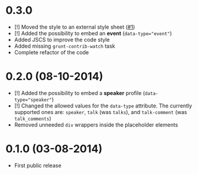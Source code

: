 # 0.3.0 #

* [!] Moved the style to an external style sheet ([#1][])
* [!] Added the possibility to embed an **event** (`data-type="event"`)
* Added JSCS to improve the code style
* Added missing `grunt-contrib-watch` task
* Complete refactor of the code

[#1]: https://github.com/AurelioDeRosa/JoindIn.js/issues/1

# 0.2.0 (08-10-2014) #

* [!] Added the possibility to embed a **speaker** profile (`data-type="speaker"`)
* [!] Changed the allowed values for the `data-type` attribute. The currently supported ones are: `speaker`, `talk` (was `talks`), and `talk-comment` (was `talk_comments`)
* Removed unneeded `div` wrappers inside the placeholder elements

# 0.1.0 (03-08-2014) #

* First public release